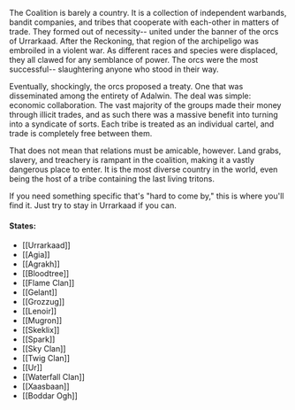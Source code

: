 
The Coalition is barely a country. It is a collection of independent warbands, bandit companies, and tribes that cooperate with each-other in matters of trade. They formed out of necessity-- united under the banner of the orcs of Urrarkaad. After the Reckoning, that region of the archipeligo was embroiled in a violent war. As different races and species were displaced, they all clawed for any semblance of power. The orcs were the most successful-- slaughtering anyone who stood in their way.

Eventually, shockingly, the orcs proposed a treaty. One that was disseminated among the entirety of Adalwin. The deal was simple: economic collaboration. The vast majority of the groups made their money through illicit trades, and as such there was a massive benefit into turning into a syndicate of sorts. Each tribe is treated as an individual cartel, and trade is completely free between them.

That does not mean that relations must be amicable, however. Land grabs, slavery, and treachery is rampant in the coalition, making it a vastly dangerous place to enter. It is the most diverse country in the world, even being the host of a tribe containing the last living tritons.

If you need something specific that's "hard to come by," this is where you'll find it. Just try to stay in Urrarkaad if you can.

#### States:
- [[Urrarkaad]]
- [[Agia]]
- [[Agrakh]]
- [[Bloodtree]]
- [[Flame Clan]]
- [[Gelant]]
- [[Grozzug]]
- [[Lenoir]]
- [[Mugron]]
- [[Skeklix]]
- [[Spark]]
- [[Sky Clan]]
- [[Twig Clan]]
- [[Ur]]
- [[Waterfall Clan]]
- [[Xaasbaan]]
- [[Boddar Ogh]]